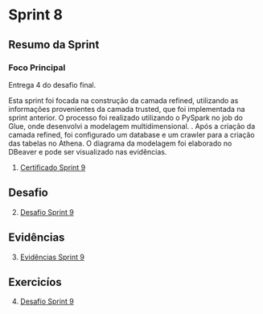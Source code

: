 # Sprint 8

## Resumo da Sprint 

### Foco Principal
Entrega 4 do desafio final. 

Esta sprint foi focada na construção da camada refined, utilizando as informações provenientes da camada trusted, que foi implementada na sprint anterior. O processo foi realizado utilizando o PySpark no job do Glue, onde desenvolvi a modelagem multidimensional. . Após a criação da camada refined, foi configurado um database e um crawler para a criação das tabelas no Athena. O diagrama da modelagem foi elaborado no DBeaver e pode ser visualizado nas evidências.


1. [Certificado Sprint 9](https://github.com/AnaAndrade03/PB-Compass/tree/main/Sprint_9/Certificados)

## Desafio 

2. [Desafio Sprint 9](https://github.com/AnaAndrade03/PB-Compass/tree/main/Sprint_9/Desafio)

## Evidências

3. [Evidências Sprint 9](https://github.com/AnaAndrade03/PB-Compass/tree/main/Sprint_9/Evid%C3%AAncias)

## Exercicíos

4. [Desafio Sprint 9](https://github.com/AnaAndrade03/PB-Compass/tree/main/Sprint_9/Exerc%C3%ADcios)

